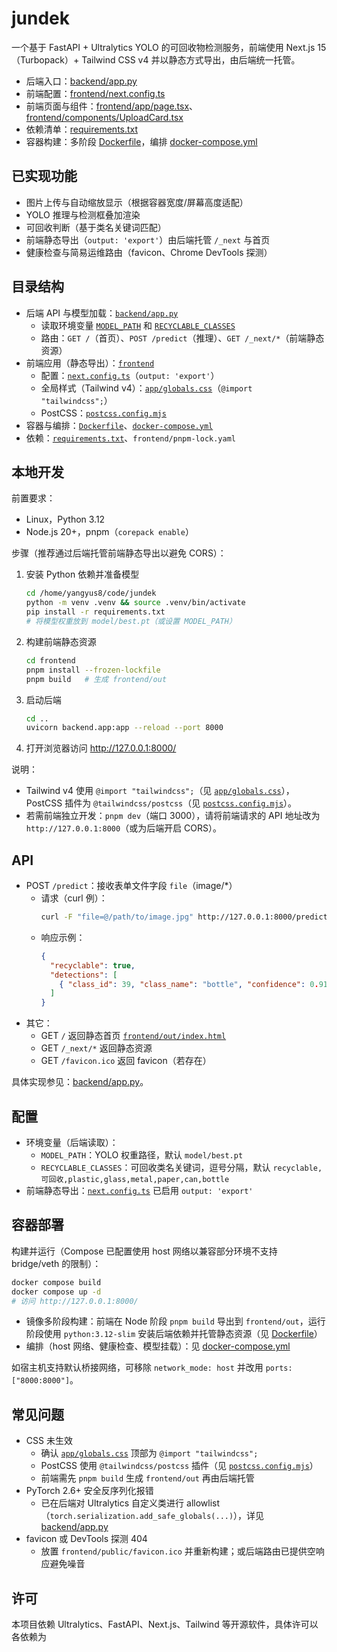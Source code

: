 # jundek

一个基于 FastAPI + Ultralytics YOLO 的可回收物检测服务，前端使用 Next.js 15（Turbopack）+ Tailwind CSS v4 并以静态方式导出，由后端统一托管。

- 后端入口：[backend/app.py](backend/app.py)
- 前端配置：[frontend/next.config.ts](frontend/next.config.ts)
- 前端页面与组件：[frontend/app/page.tsx](frontend/app/page.tsx)、[frontend/components/UploadCard.tsx](frontend/components/UploadCard.tsx)
- 依赖清单：[requirements.txt](requirements.txt)
- 容器构建：多阶段 [Dockerfile](Dockerfile)，编排 [docker-compose.yml](docker-compose.yml)

## 已实现功能

- 图片上传与自动缩放显示（根据容器宽度/屏幕高度适配）
- YOLO 推理与检测框叠加渲染
- 可回收判断（基于类名关键词匹配）
- 前端静态导出（`output: 'export'`）由后端托管 `/_next` 与首页
- 健康检查与简易运维路由（favicon、Chrome DevTools 探测）

## 目录结构

- 后端 API 与模型加载：[`backend/app.py`](backend/app.py)
  - 读取环境变量 [`MODEL_PATH`](backend/app.py) 和 [`RECYCLABLE_CLASSES`](backend/app.py)
  - 路由：`GET /`（首页）、`POST /predict`（推理）、`GET /_next/*`（前端静态资源）
- 前端应用（静态导出）：[`frontend`](frontend/)
  - 配置：[`next.config.ts`](frontend/next.config.ts)（`output: 'export'`）
  - 全局样式（Tailwind v4）：[`app/globals.css`](frontend/app/globals.css)（`@import "tailwindcss";`）
  - PostCSS：[`postcss.config.mjs`](frontend/postcss.config.mjs)
- 容器与编排：[`Dockerfile`](Dockerfile)、[`docker-compose.yml`](docker-compose.yml)
- 依赖：[`requirements.txt`](requirements.txt)、`frontend/pnpm-lock.yaml`

## 本地开发

前置要求：

- Linux，Python 3.12
- Node.js 20+，pnpm（`corepack enable`）

步骤（推荐通过后端托管前端静态导出以避免 CORS）：

1) 安装 Python 依赖并准备模型
   ```bash
   cd /home/yangyus8/code/jundek
   python -m venv .venv && source .venv/bin/activate
   pip install -r requirements.txt
   # 将模型权重放到 model/best.pt（或设置 MODEL_PATH）
   ```
2) 构建前端静态资源
   ```bash
   cd frontend
   pnpm install --frozen-lockfile
   pnpm build   # 生成 frontend/out
   ```
3) 启动后端
   ```bash
   cd ..
   uvicorn backend.app:app --reload --port 8000
   ```
4) 打开浏览器访问 http://127.0.0.1:8000/

说明：

- Tailwind v4 使用 `@import "tailwindcss";`（见 [`app/globals.css`](frontend/app/globals.css)），PostCSS 插件为 `@tailwindcss/postcss`（见 [`postcss.config.mjs`](frontend/postcss.config.mjs)）。
- 若需前端独立开发：`pnpm dev`（端口 3000），请将前端请求的 API 地址改为 `http://127.0.0.1:8000`（或为后端开启 CORS）。

## API

- POST `/predict`：接收表单文件字段 `file`（image/*）
  - 请求（curl 例）：
    ```bash
    curl -F "file=@/path/to/image.jpg" http://127.0.0.1:8000/predict
    ```
  - 响应示例：
    ```json
    {
      "recyclable": true,
      "detections": [
        { "class_id": 39, "class_name": "bottle", "confidence": 0.91, "bbox": [x1, y1, x2, y2] }
      ]
    }
    ```
- 其它：
  - GET `/` 返回静态首页 [`frontend/out/index.html`](frontend/out/index.html)
  - GET `/_next/*` 返回静态资源
  - GET `/favicon.ico` 返回 favicon（若存在）

具体实现参见：[backend/app.py](backend/app.py)。

## 配置

- 环境变量（后端读取）：
  - `MODEL_PATH`：YOLO 权重路径，默认 `model/best.pt`
  - `RECYCLABLE_CLASSES`：可回收类名关键词，逗号分隔，默认 `recyclable,可回收,plastic,glass,metal,paper,can,bottle`
- 前端静态导出：[`next.config.ts`](frontend/next.config.ts) 已启用 `output: 'export'`

## 容器部署

构建并运行（Compose 已配置使用 host 网络以兼容部分环境不支持 bridge/veth 的限制）：

```bash
docker compose build
docker compose up -d
# 访问 http://127.0.0.1:8000/
```

- 镜像多阶段构建：前端在 Node 阶段 `pnpm build` 导出到 `frontend/out`，运行阶段使用 `python:3.12-slim` 安装后端依赖并托管静态资源（见 [Dockerfile](Dockerfile)）
- 编排（host 网络、健康检查、模型挂载）：见 [docker-compose.yml](docker-compose.yml)

如宿主机支持默认桥接网络，可移除 `network_mode: host` 并改用 `ports: ["8000:8000"]`。

## 常见问题

- CSS 未生效
  - 确认 [`app/globals.css`](frontend/app/globals.css) 顶部为 `@import "tailwindcss";`
  - PostCSS 使用 `@tailwindcss/postcss` 插件（见 [`postcss.config.mjs`](frontend/postcss.config.mjs)）
  - 前端需先 `pnpm build` 生成 `frontend/out` 再由后端托管
- PyTorch 2.6+ 安全反序列化报错
  - 已在后端对 Ultralytics 自定义类进行 allowlist（`torch.serialization.add_safe_globals(...)`），详见 [backend/app.py](backend/app.py)
- favicon 或 DevTools 探测 404
  - 放置 `frontend/public/favicon.ico` 并重新构建；或后端路由已提供空响应避免噪音

## 许可

本项目依赖 Ultralytics、FastAPI、Next.js、Tailwind 等开源软件，具体许可以各依赖为
